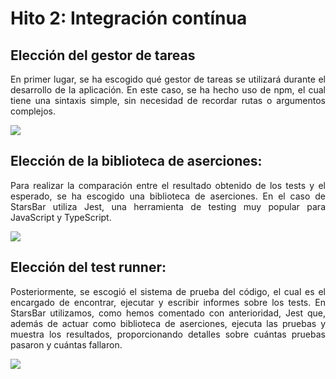 # Hito 2: Integración contínua

## Elección del gestor de tareas
<p align="justify">
  En primer lugar, se ha escogido qué gestor de tareas se utilizará durante el desarrollo de la aplicación. En este caso, se ha hecho uso de npm, el cual tiene una sintaxis simple, sin necesidad de recordar rutas o argumentos complejos.
</p>

<img src="https://img.shields.io/badge/NPM-%23CB3837.svg?style=for-the-badge&logo=npm&logoColor=white">

## Elección de la biblioteca de aserciones:
<p align="justify">
  Para realizar la comparación entre el resultado obtenido de los tests y el esperado, se ha escogido una biblioteca de aserciones. En el caso de StarsBar utiliza Jest, una herramienta de testing muy popular para JavaScript y TypeScript.
</p>

<img src="https://img.shields.io/badge/-jest-%23C21325?style=for-the-badge&logo=jest&logoColor=white">

## Elección del test runner:
<p align="justify">
  Posteriormente, se escogió el sistema de prueba del código, el cual es el encargado de encontrar, ejecutar y escribir informes sobre los tests. En StarsBar utilizamos, como hemos comentado con anterioridad, Jest que, además de actuar como biblioteca de aserciones, ejecuta las pruebas y muestra los resultados, proporcionando detalles sobre cuántas pruebas pasaron y cuántas fallaron.
</p>

<img src="https://img.shields.io/badge/-jest-%23C21325?style=for-the-badge&logo=jest&logoColor=white">

